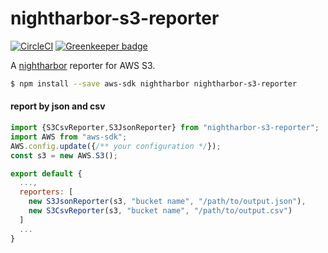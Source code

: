 # nightharbor-s3-reporter
[![CircleCI](https://circleci.com/gh/YoshiyukiKato/nightharbor-s3-reporter.svg?style=svg)](https://circleci.com/gh/YoshiyukiKato/nightharbor-s3-reporter)
[![Greenkeeper badge](https://badges.greenkeeper.io/YoshiyukiKato/nightharbor-s3-reporter.svg)](https://greenkeeper.io/)

A [nightharbor](https://github.com/YoshiyukiKato/nightharbor) reporter for AWS S3.

```sh
$ npm install --save aws-sdk nightharbor nightharbor-s3-reporter
```

#### report by json and csv

```js
import {S3CsvReporter,S3JsonReporter} from "nightharbor-s3-reporter";
import AWS from "aws-sdk";
AWS.config.update({/** your configuration */});
const s3 = new AWS.S3();

export default {
  ...,
  reporters: [
    new S3JsonReporter(s3, "bucket name", "/path/to/output.json"),
    new S3CsvReporter(s3, "bucket name", "/path/to/output.csv")
  ]
  ...
}
```